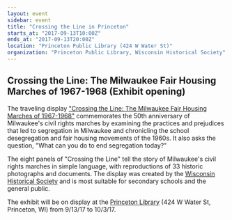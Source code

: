 ```yaml
---
layout: event
sidebar: event
title: "Crossing the Line in Princeton"
starts_at: "2017-09-13T10:00Z"
ends_at: "2017-09-13T20:00Z"
location: "Princeton Public Library (424 W Water St)"
organization: "Princeton Public Library, Wisconsin Historical Society"
---
```


## Crossing the Line: The Milwaukee Fair Housing Marches of 1967-1968 (Exhibit opening)

The traveling display ["Crossing the Line: The Milwaukee Fair Housing Marches of 1967-1968"](https://www.wisconsinhistory.org/calendar/series/43/crossing-the-line) commemorates the 50th anniversary of Milwaukee's civil rights marches by examining the practices and prejudices that led to segregation in Milwaukee and chronicling the school desegregation and fair housing movements of the 1960s. It also asks the question, "What can you do to end segregation today?"
 
The eight panels of "Crossing the Line" tell the story of Milwaukee's civil rights marches in simple language, with reproductions of 33 historic photographs and documents. The display was created by the [Wisconsin Historical Society](https://www.wisconsinhistory.org) and is most suitable for secondary schools and the general public.

The exhibit will be on display at the [Princeton Library](https://www.princetonpublib.org) (424 W Water St, Princeton, WI) from 9/13/17 to 10/3/17.
